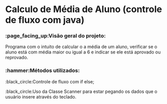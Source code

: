 # Calculo de Média de Aluno (controle de fluxo com java)

<h3>:page_facing_up:Visão geral do projeto:</h3>
<p>Programa com o intuito de calcular o a média de um aluno, verificar se o aluno está com média maior ou igual a 6 e 
indicar se ele está aprovado ou reprovado.</p>

<h3>:hammer:Métodos utilizados:</h3>

<p>:black_circle:Controle de fluxo com if else;</p>
<p>:black_circle:Uso da Classe Scanner para estar pegando os dados que o usuário insere através do teclado.</p>
